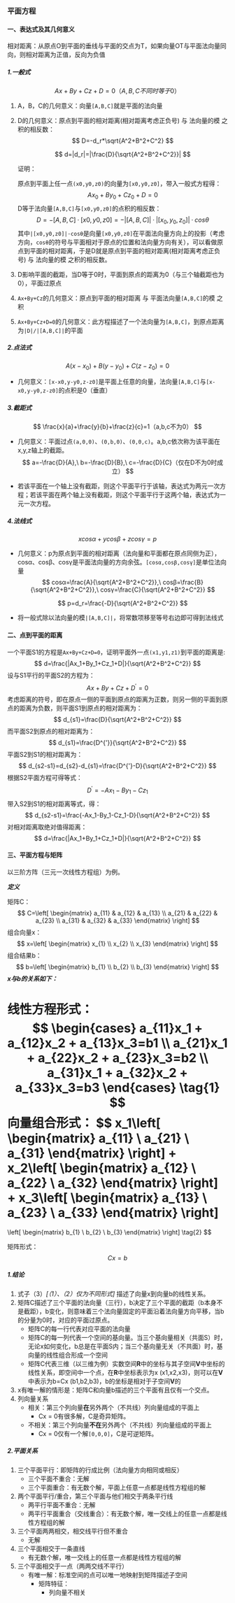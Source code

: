 ### 平面方程

#### 一、表达式及其几何意义

相对距离：从原点O到平面的垂线与平面的交点为T，如果向量OT与平面法向量同向，则相对距离为正值，反向为负值

##### 1.一般式

$$
Ax+By+Cz+D=0（A,B,C不同时等于0）
$$

1. A，B，C的几何意义：向量`[A,B,C]`就是平面的法向量

2. D的几何意义：原点到平面的相对距离(相对距离考虑正负号) 与 法向量的模 之积的相反数：
   $$
   D=-d_r*\sqrt{A^2+B^2+C^2}
   $$

   $$
   d=|d_r|=|\frac{D}{\sqrt{A^2+B^2+C^2}}|
   $$

   证明：

   原点到平面上任一点`(x0,y0,z0)`的向量为`[x0,y0,z0]`，带入一般式方程得：
   $$
   Ax_0+By_0+Cz_0+D=0
   $$
   D等于法向量`[A,B,C]`与`[x0,y0,z0]`的点积的相反数：
   $$
   D=-[A,B,C]·[x0,y0,z0]=-|[A,B,C]|·|[x_0,y_0,z_0]|·cosθ
   $$
   其中`|[x0,y0,z0]|·cosθ`是向量`[x0,y0,z0]`在平面法向量方向上的投影（考虑方向，`cosθ`的符号与平面相对于原点的位置和法向量方向有关），可以看做原点到平面的相对距离，于是D就是原点到平面的相对距离(相对距离考虑正负号) 与 法向量的模 之积的相反数。

3. D影响平面的截距，当D等于0时，平面到原点的距离为0（与三个轴截距也为0），平面过原点

4. `Ax+By+Cz`的几何意义：原点到平面的相对距离 与 平面法向量`[A,B,C]`的模 之积

5. `Ax+By+Cz+D=0`的几何意义：此方程描述了一个法向量为`[A,B,C]`，到原点距离为`|D|/|[A,B,C]|`的平面

##### 2.点法式

$$
A(x-x_0)+B(y-y_0)+C(z-z_0)=0
$$

* 几何意义：`[x-x0,y-y0,z-z0]`是平面上任意的向量，法向量`[A,B,C]`与`[x-x0,y-y0,z-z0]`的点积是0（垂直）

##### 3.截距式

$$
\frac{x}{a}+\frac{y}{b}+\frac{z}{c}=1（a,b,c不为0）
$$

* 几何意义：平面过点`(a,0,0)`、`(0,b,0)`、`(0,0,c)`。a,b,c依次称为该平面在x,y,z轴上的截距。
  $$
  a=-\frac{D}{A},\ b=-\frac{D}{B},\ c=-\frac{D}{C}（仅在D不为0时成立）
  $$

* 若该平面在一个轴上没有截距，则这个平面平行于该轴，表达式为两元一次方程；若该平面在两个轴上没有截距，则这个平面平行于这两个轴，表达式为一元一次方程。

##### 4.法线式

$$
xcosα+ycosβ+zcosγ=p
$$

* 几何意义：p为原点到平面的相对距离（法向量和平面都在原点同侧为正），cosα、cosβ、cosγ是平面法向量的方向余弦。`[cosα,cosβ,cosγ]`是单位法向量
  $$
  cosα=\frac{A}{\sqrt{A^2+B^2+C^2}},\ cosβ=\frac{B}{\sqrt{A^2+B^2+C^2}},\ cosγ=\frac{C}{\sqrt{A^2+B^2+C^2}}
  $$

  $$
  p=d_r=\frac{-D}{\sqrt{A^2+B^2+C^2}}
  $$

* 将一般式除以法向量的模`|[A,B,C]|`，将常数项移至等号右边即可得到法线式

#### 二、点到平面的距离

一个平面S1的方程是`Ax+By+Cz+D=0`，证明平面外一点`(x1,y1,z1)`到平面的距离是:
$$
d=\frac{|Ax_1+By_1+Cz_1+D|}{\sqrt{A^2+B^2+C^2}}
$$
设与S1平行的平面S2的方程为：
$$
Ax+By+Cz+D^{'}=0
$$
考虑距离的符号，即在原点一侧的平面到原点的距离为正数，则另一侧的平面到原点的距离为负数，则平面S1到原点的相对距离为：
$$
d_{s1}=\frac{D}{\sqrt{A^2+B^2+C^2}}
$$
而平面S2到原点的相对距离为：
$$
d_{s1}=\frac{D^{'}}{\sqrt{A^2+B^2+C^2}}
$$
平面S2到S1的相对距离为：
$$
d_{s2-s1}=d_{s2}-d_{s1}=\frac{D^{'}-D}{\sqrt{A^2+B^2+C^2}}
$$
根据S2平面方程可得等式：
$$
D^{'}=-Ax_1-By_1-Cz_1
$$
带入S2到S1的相对距离等式，得：
$$
d_{s2-s1}=\frac{-Ax_1-By_1-Cz_1-D}{\sqrt{A^2+B^2+C^2}}
$$
对相对距离取绝对值得距离：
$$
d=\frac{|Ax_1+By_1+Cz_1+D|}{\sqrt{A^2+B^2+C^2}}
$$

#### 三、平面方程与矩阵

以三阶方阵（三元一次线性方程组）为例。

***定义***

矩阵C：
$$
C=\left[
 \begin{matrix}
   a_{11} & a_{12} & a_{13} \\
   a_{21} & a_{22} & a_{23} \\
   a_{31} & a_{32} & a_{33}
  \end{matrix}
  \right]
$$
组合向量x：
$$
x=\left[
 \begin{matrix}
   x_{1} \\
   x_{2} \\
   x_{3}
  \end{matrix}
  \right]
$$
组合结果b：
$$
b=\left[
 \begin{matrix}
   b_{1} \\
   b_{2} \\
   b_{3}
  \end{matrix}
  \right]
$$
***x与b的关系如下：***

线性方程形式：
$$
\begin{cases}
a_{11}x_1 + a_{12}x_2 + a_{13}x_3=b1 \\
a_{21}x_1 + a_{22}x_2 + a_{23}x_3=b2 \\
a_{31}x_1 + a_{32}x_2 + a_{33}x_3=b3
\end{cases} \tag{1}
$$
向量组合形式：
$$
x_1\left[
 \begin{matrix}
   a_{11} \\
   a_{21} \\
   a_{31}
  \end{matrix}
  \right]
+
x_2\left[
 \begin{matrix}
   a_{12} \\
   a_{22} \\
   a_{32}
  \end{matrix}
  \right]
+
x_3\left[
 \begin{matrix}
   a_{13} \\
   a_{23} \\
   a_{33}
  \end{matrix}
  \right]
=
\left[
 \begin{matrix}
   b_{1} \\
   b_{2} \\
   b_{3}
  \end{matrix}
  \right] \tag{2}
$$


矩阵形式：
$$
Cx=b \tag{3}
$$

##### 1.结论

1. 式子（3）*[（1）、（2）仅为不同形式]* 描述了向量x到向量b的线性关系。
2. 矩阵C描述了三个平面的法向量（三行），b决定了三个平面的截距（b本身不是截距），b变化，则意味着三个法向量固定的平面沿着法向量方向平移，当b的分量为0时，对应的平面过原点。
   * 矩阵C的每一行代表对应平面的法向量
   * 矩阵C的每一列代表一个空间的基向量。当三个基向量相关（共面S）时，无论x如何变化，b总是在平面S内；当三个基向量无关（不共面）时，基向量的线性组合形成一个空间
   * 矩阵C代表三维（以三维为例）实数空间**R**中的坐标与其子空间**V**中坐标的线性关系，即空间中一个点，在**R**中坐标表示为x (x1,x2,x3)，则可以在**V**中表示为b=Cx (b1,b2,b3)，b的坐标是相对于子空间**V**的
3. x有唯一解的情形是：矩阵C和向量b描述的三个平面有且仅有一个交点。
4. 列向量关系
   * 相关：第三个列向量**在**另外两个（不共线）列向量组成的平面上
     * Cx = 0有很多解，C是奇异矩阵。
   * 不相关：第三个列向量**不在**另外两个（不共线）列向量组成的平面上
     * Cx = 0仅有一个解`[0,0,0]`，C是可逆矩阵。

##### 2.平面关系

1. 三个平面平行：即矩阵的行成比例（法向量方向相同或相反）
   * 三个平面不重合：无解
   * 三个平面重合：有无数个解，平面上任意一点都是线性方程组的解
2. 两个平面平行/重合，第三个平面与他们相交于两条平行线
   * 两平行平面不重合：无解
   * 两平行平面重合（交线重合）：有无数个解，唯一交线上的任意一点都是线性方程组的解
3. 三个平面两两相交，相交线平行但不重合
   * 无解
4. 三个平面相交于一条直线
   * 有无数个解，唯一交线上的任意一点都是线性方程组的解
5. 三个平面相交于一点（两两交线不平行）
   * 有唯一解：标准空间的点可以唯一地映射到矩阵描述子空间
     * 矩阵特征：
       * 列向量不相关





















